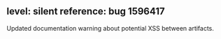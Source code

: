 level: silent
reference: bug 1596417
---
Updated documentation warning about potential XSS between artifacts.
